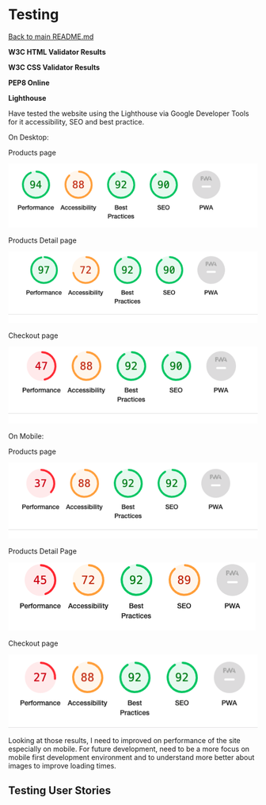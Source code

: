 # Testing

[Back to main README.md](README.md)

**W3C HTML Validator Results**

**W3C CSS Validator Results**

**PEP8 Online**

**Lighthouse**

Have tested the website using the Lighthouse via Google Developer Tools for it accessibility, SEO and best practice.

On Desktop:

Products page

![](static/docs/images/product_desktop.png)

Products Detail page

![](static/docs/images/productdetail_desktop.png)

Checkout page

![](static/docs/images/checkout_desktop.png)

On Mobile:

Products page

![](static/docs/images/product_mobile.png)

Products Detail Page

![](static/docs/images/productdetail_mobile.png)

Checkout page

![](static/docs/images/checkout_mobile.png)

Looking at those results, I need to improved on performance of the site especially on mobile.
For future development, need to be a more focus on mobile first development environment and 
to understand more better about images to improve loading times.

## Testing User Stories
